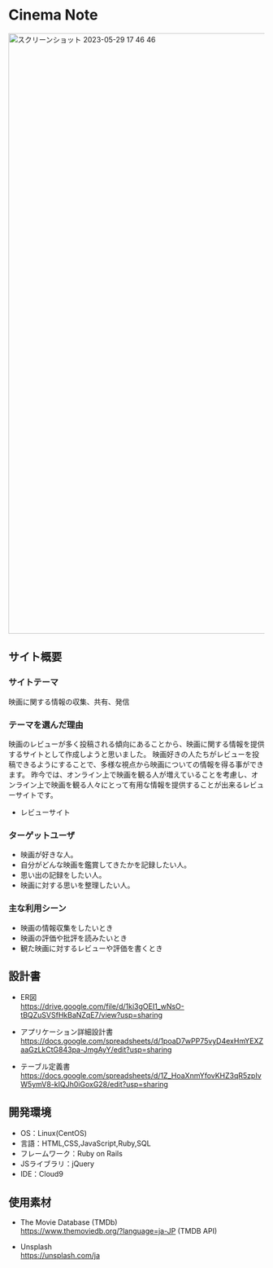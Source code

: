 # Cinema Note
<img width="1179" alt="スクリーンショット 2023-05-29 17 46 46" src="https://github.com/AkihiroTanaka3/Cinema_Note/assets/126536571/33c31c09-f9f9-4db4-bde5-e8c063025d77">

## サイト概要
### サイトテーマ
映画に関する情報の収集、共有、発信

### テーマを選んだ理由
映画のレビューが多く投稿される傾向にあることから、映画に関する情報を提供するサイトとして作成しようと思いました。
映画好きの人たちがレビューを投稿できるようにすることで、多様な視点から映画についての情報を得る事ができます。
昨今では、オンライン上で映画を観る人が増えていることを考慮し、オンライン上で映画を観る人々にとって有用な情報を提供することが出来るレビューサイトです。
- レビューサイト

### ターゲットユーザ
- 映画が好きな人。
- 自分がどんな映画を鑑賞してきたかを記録したい人。
- 思い出の記録をしたい人。
- 映画に対する思いを整理したい人。

### 主な利用シーン
- 映画の情報収集をしたいとき
- 映画の評価や批評を読みたいとき
- 観た映画に対するレビューや評価を書くとき

## 設計書
- ER図<br>
https://drive.google.com/file/d/1ki3gOEI1_wNsO-tBQZuSVSfHkBaNZqE7/view?usp=sharing

- アプリケーション詳細設計書<br>
https://docs.google.com/spreadsheets/d/1poaD7wPP75vyD4exHmYEXZaaGzLkCtG843pa-JmgAyY/edit?usp=sharing

- テーブル定義書<br>
https://docs.google.com/spreadsheets/d/1Z_HoaXnmYfovKHZ3qR5zpIvW5ymV8-kIQJh0iGoxG28/edit?usp=sharing

## 開発環境
- OS：Linux(CentOS)
- 言語：HTML,CSS,JavaScript,Ruby,SQL
- フレームワーク：Ruby on Rails
- JSライブラリ：jQuery
- IDE：Cloud9

## 使用素材
- The Movie Database (TMDb)<br>
https://www.themoviedb.org/?language=ja-JP  (TMDB API)

- Unsplash<br>
https://unsplash.com/ja
